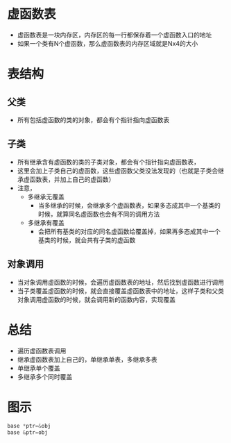 # 虚函数表

* 虚函数表是一块内存区，内存区的每一行都保存着一个虚函数入口的地址
* 如果一个类有N个虚函数，那么虚函数表的内存区域就是Nx4的大小

# 表结构
## 父类
  * 所有包括虚函数的类的对象，都会有个指针指向虚函数表

## 子类
  * 所有继承含有虚函数的类的子类对象，都会有个指针指向虚函数表，
  * 这里会加上子类自己的虚函数，这些虚函数父类没法发现的（也就是子类会继承虚函数表，并加上自己的虚函数）
  * 注意，
    * 多继承无覆盖
      * 当多继承的时候，会继承多个虚函数表，如果多态成其中一个基类的时候，就算同名虚函数也会有不同的调用方法
    * 多继承有覆盖
      * 会把所有基类的对应的同名虚函数给覆盖掉，如果再多态成其中一个基类的时候，就会共有子类的虚函数

## 对象调用
* 当对象调用虚函数的时候，会遍历虚函数表的地址，然后找到虚函数进行调用
* 当子类覆盖虚函数的时候，就会直接覆盖虚函数表中的地址，这样子类和父类对象调用虚函数的时候，就会调用新的函数内容，实现覆盖

# 总结
* 遍历虚函数表调用
* 继承虚函数表加上自己的，单继承单表，多继承多表
* 单继承单个覆盖
* 多继承多个同时覆盖


# 图示
```C++
base *ptr=&obj
base &ptr=obj
```